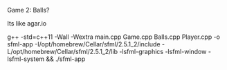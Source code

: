 Game 2: Balls?

Its like agar.io 

g++ -std=c++11 -Wall -Wextra main.cpp Game.cpp Balls.cpp Player.cpp -o sfml-app -I/opt/homebrew/Cellar/sfml/2.5.1_2/include -L/opt/homebrew/Cellar/sfml/2.5.1_2/lib -lsfml-graphics -lsfml-window -lsfml-system && ./sfml-app